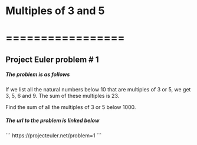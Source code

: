 <h1>Multiples of 3 and 5<h1>
=================
<h2>Project Euler problem # 1</h2>

<h5>The problem is as follows</h5>
  <p> If we list all the natural numbers below 10 that are multiples of 3 or 5, we get 3, 5, 6 and 9. The sum of these multiples is 23.</br>

Find the sum of all the multiples of 3 or 5 below 1000.
  </p>

<h5>The url to the problem is linked below</h5>
```
https://projecteuler.net/problem=1
```
